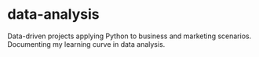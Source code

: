 # data-analysis
Data-driven projects applying Python to business and marketing scenarios. Documenting my learning curve in data analysis.
